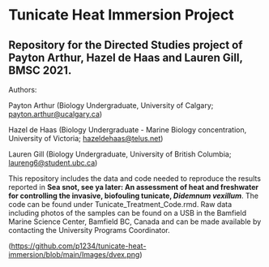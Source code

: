 # Tunicate Heat Immersion Project
## Repository for the Directed Studies project of Payton Arthur, Hazel de Haas and Lauren Gill, BMSC 2021.

Authors:

Payton Arthur (Biology Undergraduate, University of Calgary; payton.arthur@ucalgary.ca)

Hazel de Haas (Biology Undergraduate - Marine Biology concentration, University of Victoria; hazeldehaas@telus.net)

Lauren Gill (Biology Undergraduate, University of British Columbia; laureng6@student.ubc.ca)

This repository includes the data and code needed to reproduce the results reported in __Sea snot, see ya later: An assessment of heat and freshwater for controlling the invasive, biofouling tunicate, *Didemnum vexillum*__.  The code can be found under Tunicate_Treatment_Code.rmd.  Raw data including photos of the samples can be found on a USB in the Bamfield Marine Science Center, Bamfield BC, Canada and can be made available by contacting the University Programs Coordinator. 

(https://github.com/p1234/tunicate-heat-immersion/blob/main/Images/dvex.png)


